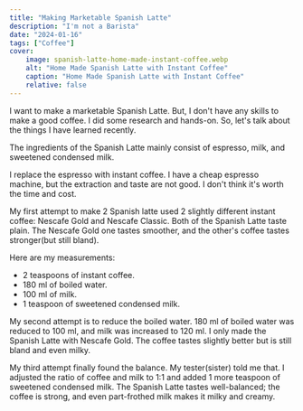 ```yaml
---
title: "Making Marketable Spanish Latte"
description: "I'm not a Barista"
date: "2024-01-16"
tags: ["Coffee"]
cover:
    image: spanish-latte-home-made-instant-coffee.webp
    alt: "Home Made Spanish Latte with Instant Coffee"
    caption: "Home Made Spanish Latte with Instant Coffee"
    relative: false
---
```


I want to make a marketable Spanish Latte. But, I don't have any skills to make a good coffee. I did some research and hands-on. So, let's talk about the things I have learned recently.

The ingredients of the Spanish Latte mainly consist of espresso, milk, and sweetened condensed milk. 

I replace the espresso with instant coffee. I have a cheap espresso machine, but the extraction and taste are not good. I don't think it's worth the time and cost. 

My first attempt to make 2 Spanish latte used 2 slightly different instant coffee: Nescafe Gold and Nescafe Classic. Both of the Spanish Latte taste plain. The Nescafe Gold one tastes smoother, and the other's coffee tastes stronger(but still bland). 

Here are my measurements: 
- 2 teaspoons of instant coffee.
- 180 ml of boiled water.
- 100 ml of milk.
- 1 teaspoon of sweetened condensed milk.

My second attempt is to reduce the boiled water. 180 ml of boiled water was reduced to 100 ml, and milk was increased to 120 ml. I only made the Spanish Latte with Nescafe Gold. The coffee tastes slightly better but is still bland and even milky.

My third attempt finally found the balance. My tester(sister) told me that. I adjusted the ratio of coffee and milk to 1:1 and added 1 more teaspoon of sweetened condensed milk. The Spanish Latte tastes well-balanced; the coffee is strong, and even part-frothed milk makes it milky and creamy.

